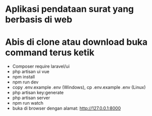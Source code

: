 # Aplikasi pendataan surat yang berbasis di web
# Abis di clone atau download buka command terus ketik

- Composer require laravel/ui
- php artisan ui vue
- npm install
- npm run dev
- copy .env.example .env (Windows), cp .env.example .env (Linux)
- php artisan key:generate
- php artisan server
- npm run watch
- buka di browser dengan alamat: http://127.0.0.1:8000
